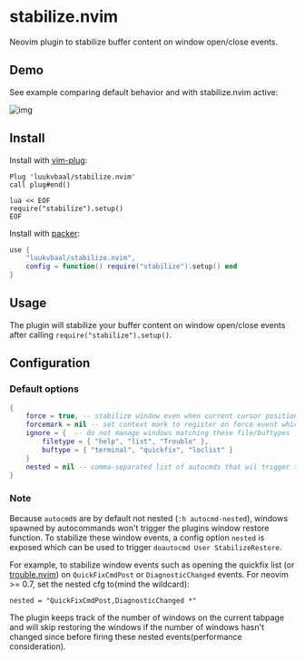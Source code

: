 # stabilize.nvim

Neovim plugin to stabilize buffer content on window open/close events.

## Demo

See example comparing default behavior and with stabilize.nvim active:

![img](https://i.imgur.com/Tvu4xVR.gif)

## Install

Install with [vim-plug](https://github.com/junegunn/vim-plug):

```vim
Plug 'luukvbaal/stabilize.nvim'
call plug#end()

lua << EOF
require("stabilize").setup()
EOF
```

Install with [packer](https://github.com/wbthomason/packer.nvim):

```lua
use {
	"luukvbaal/stabilize.nvim",
	config = function() require("stabilize").setup() end
}

```
## Usage

The plugin will stabilize your buffer content on window open/close events after calling `require("stabilize").setup()`.

## Configuration

### Default options

```lua
{
	force = true, -- stabilize window even when current cursor position will be hidden behind new window
	forcemark = nil -- set context mark to register on force event which can be jumped to with '<forcemark>
	ignore = {  -- do not manage windows matching these file/buftypes
		filetype = { "help", "list", "Trouble" },
		buftype = { "terminal", "quickfix", "loclist" }
	}
	nested = nil -- comma-separated list of autocmds that wil trigger the plugins window restore function
}
```

### Note

Because `autocmd`s are by default not nested (`:h autocmd-nested`), windows spawned by autocommands won't trigger the
plugins window restore function. To stabilize these window events, a config option `nested` is exposed which can be
used to trigger `doautocmd User StabilizeRestore`.

For example, to stabilize window events such as opening the quickfix list
(or [trouble.nvim](https://github.com/folke/trouble.nvim)) on `QuickFixCmdPost` or `DiagnosticChanged` events.
For neovim >= 0.7, set the nested cfg to(mind the wildcard):

    nested = "QuickFixCmdPost,DiagnosticChanged *"

The plugin keeps track of the number of windows on the current tabpage and will skip restoring the windows if the
number of windows hasn't changed since before firing these nested events(performance consideration).
